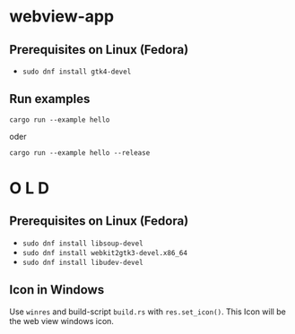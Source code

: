 # webview-app

## Prerequisites on Linux (Fedora)
* ```sudo dnf install gtk4-devel```

## Run examples

```cargo run --example hello```

oder 

```cargo run --example hello --release```

# O L D 
## Prerequisites on Linux (Fedora)
* ```sudo dnf install libsoup-devel```
* ```sudo dnf install webkit2gtk3-devel.x86_64```
* ```sudo dnf install libudev-devel```

## Icon in Windows
Use ```winres``` and build-script ```build.rs``` with ```res.set_icon()```. This Icon will be the web view windows icon.

